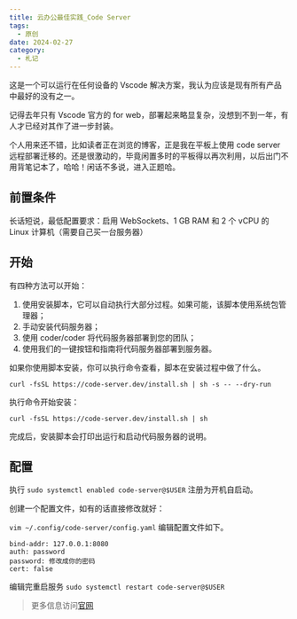 ```yaml
---
title: 云办公最佳实践_Code Server
tags:
  - 原创
date: 2024-02-27
category:
  - 札记
---
```


这是一个可以运行在任何设备的 Vscode 解决方案，我认为应该是现有所有产品中最好的没有之一。

记得去年只有 Vscode 官方的 for web，部署起来略显复杂，没想到不到一年，有人才已经对其作了进一步封装。

个人用来还不错，比如读者正在浏览的博客，正是我在平板上使用 code server 远程部署迁移的。还是很激动的，毕竟闲置多时的平板得以再次利用，以后出门不用背笔记本了，哈哈！闲话不多说，进入正题哈。

<!-- more -->

## 前置条件

长话短说，最低配置要求：启用 WebSockets、1 GB RAM 和 2 个 vCPU 的 Linux 计算机（需要自己买一台服务器）

## 开始

有四种方法可以开始：

1. 使用安装脚本，它可以自动执行大部分过程。如果可能，该脚本使用系统包管理器；
2. 手动安装代码服务器；
3. 使用 coder/coder 将代码服务器部署到您的团队；
4. 使用我们的一键按钮和指南将代码服务器部署到服务器。

如果你使用脚本安装，你可以执行命令查看，脚本在安装过程中做了什么。

```shell
curl -fsSL https://code-server.dev/install.sh | sh -s -- --dry-run
```

执行命令开始安装：

```shell
curl -fsSL https://code-server.dev/install.sh | sh
```

完成后，安装脚本会打印出运行和启动代码服务器的说明。

## 配置

执行 `sudo systemctl enabled code-server@$USER` 注册为开机自启动。

创建一个配置文件，如有的话直接修改就好：

`vim ~/.config/code-server/config.yaml` 编辑配置文件如下。

```shell
bind-addr: 127.0.0.1:8080
auth: password
password: 修改成你的密码
cert: false
```

编辑完重启服务 `sudo systemctl restart code-server@$USER`

> 更多信息访问[官网](https://coder.com/docs/code-server/latest)

